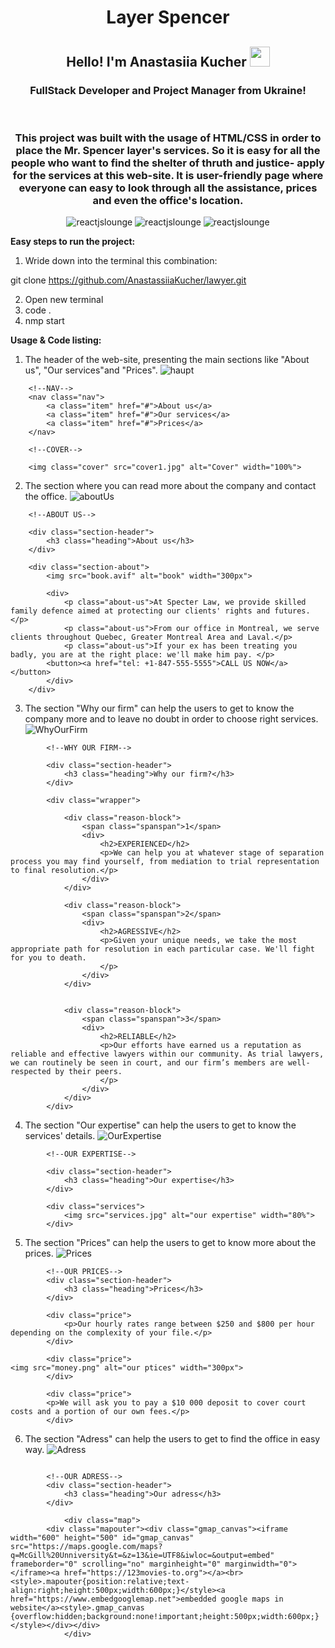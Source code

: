 <h1 align="center"> <b>Layer Spencer</b></h1>

<h2 align="center">Hello! I'm Anastasiia Kucher 
<img src="https://github.com/blackcater/blackcater/raw/main/images/Hi.gif" height="32"/></h2>

<h3 align="center">FullStack Developer and Project Manager from Ukraine!</h3>
<br> 
<h3 align="center">This project was built with the usage of HTML/CSS in order to place the Mr. Spencer layer's services. So it is easy for all the people who want to find the shelter of thruth and justice- apply for the services at this web-site. It is user-friendly page where everyone can easy to look through all the assistance, prices and even the office's location. </h3>  
<div align="center">


![reactjslounge](https://img.shields.io/badge/HTML-5-orange)
![reactjslounge](https://img.shields.io/badge/CSS-3-blue)
![reactjslounge](https://img.shields.io/badge/Git-orange)
</div>

<p> <b> Easy steps to run the project:</b> </p> 

1. Wride down into the terminal this combination:

 git clone https://github.com/AnastassiiaKucher/lawyer.git

2. Open new terminal
3. code .
4. nmp start

<p> <b> Usage & Code listing: </b></p>

1. The header of the web-site, presenting the main sections like "About us", "Our services"and "Prices".
![haupt](lawyerPhoto/header.PNG )

```
    <!--NAV-->
    <nav class="nav">
        <a class="item" href="#">About us</a>
        <a class="item" href="#">Our services</a>
        <a class="item" href="#">Prices</a>
    </nav>

    <!--COVER-->

    <img class="cover" src="cover1.jpg" alt="Cover" width="100%">
```

2. The section where you can read more about the company and contact the office.
![aboutUs](lawyerPhoto/aboutUs.PNG )

```
    <!--ABOUT US-->

    <div class="section-header">
        <h3 class="heading">About us</h3>
    </div>

    <div class="section-about">
        <img src="book.avif" alt="book" width="300px">

        <div>
            <p class="about-us">At Specter Law, we provide skilled family defence aimed at protecting our clients' rights and futures. </p>
            <p class="about-us">From our office in Montreal, we serve clients throughout Quebec, Greater Montreal Area and Laval.</p>
            <p class="about-us">If your ex has been treating you badly, you are at the right place: we'll make him pay. </p>
        <button><a href="tel: +1-847-555-5555">CALL US NOW</a></button>
        </div>
    </div>
```

3. The section "Why our firm" can help the users to get to know the company more and to leave no doubt in order to choose right services.
![WhyOurFirm](lawyerPhoto/whyOurFirm.PNG)

```
        <!--WHY OUR FIRM-->

        <div class="section-header">
            <h3 class="heading">Why our firm?</h3>
        </div>

        <div class="wrapper">

            <div class="reason-block">
                <span class="spanspan">1</span>
                <div>
                    <h2>EXPERIENCED</h2>
                    <p>We can help you at whatever stage of separation process you may find yourself, from mediation to trial representation to final resolution.</p>
                </div>
            </div>

            <div class="reason-block">
                <span class="spanspan">2</span>
                <div>
                    <h2>AGRESSIVE</h2>
                    <p>Given your unique needs, we take the most appropriate path for resolution in each particular case. We'll fight for you to death.
                    </p>
                </div>
            </div>


            <div class="reason-block">
                <span class="spanspan">3</span>
                <div>
                    <h2>RELIABLE</h2>
                    <p>Our efforts have earned us a reputation as reliable and effective lawyers within our community. As trial lawyers, we can routinely be seen in court, and our firm’s members are well-respected by their peers.
                    </p>
                </div>
            </div>
        </div>
```
 
4. The section "Our expertise" can help the users to get to know the services' details.
    ![OurExpertise](lawyerPhoto/ourExpertise.PNG)
```
        <!--OUR EXPERTISE-->

        <div class="section-header">
            <h3 class="heading">Our expertise</h3>
        </div>

        <div class="services">
            <img src="services.jpg" alt="our expertise" width="80%">
        </div>
```
5. The section "Prices" can help the users to get to know more about the prices.
    ![Prices](lawyerPhoto/price.PNG)
```
        <!--OUR PRICES-->
        <div class="section-header">
            <h3 class="heading">Prices</h3>
        </div>

        <div class="price">
            <p>Our hourly rates range between $250 and $800 per hour depending on the complexity of your file.</p>
        </div>

        <div class="price">
<img src="money.png" alt="our ptices" width="300px">
        </div>

        <div class="price">
        <p>We will ask you to pay a $10 000 deposit to cover court costs and a portion of our own fees.</p>
        </div>
```
6. The section "Adress" can help the users to get to find the office in easy way.
    ![Adress](lawyerPhoto/ourAdress.PNG)
```

        <!--OUR ADRESS-->
        <div class="section-header">
            <h3 class="heading">Our adress</h3>
        </div>

            <div class="map">
        <div class="mapouter"><div class="gmap_canvas"><iframe width="600" height="500" id="gmap_canvas" src="https://maps.google.com/maps?q=McGill%20Unniversity&t=&z=13&ie=UTF8&iwloc=&output=embed" frameborder="0" scrolling="no" marginheight="0" marginwidth="0"></iframe><a href="https://123movies-to.org"></a><br><style>.mapouter{position:relative;text-align:right;height:500px;width:600px;}</style><a href="https://www.embedgooglemap.net">embedded google maps in website</a><style>.gmap_canvas {overflow:hidden;background:none!important;height:500px;width:600px;}</style></div></div>
            </div>
```
